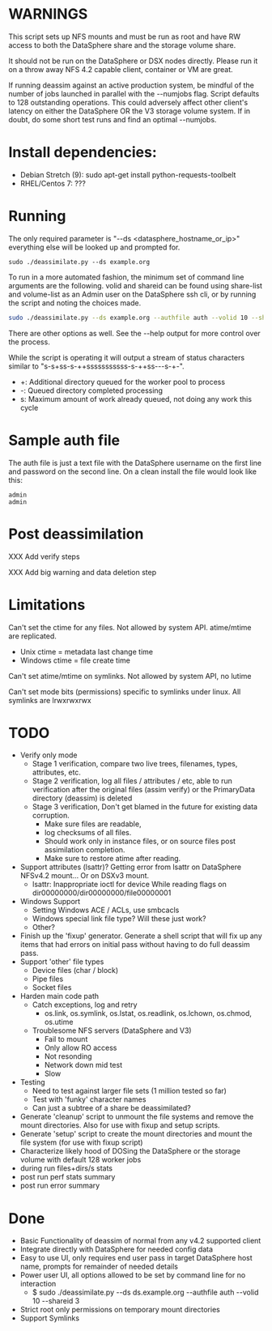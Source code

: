 # WARNINGS

This script sets up NFS mounts and must be run as root and have RW access to
both the DataSphere share and the storage volume share.

It should not be run on the DataSphere or DSX nodes directly.
Please run it on a throw away NFS 4.2 capable client, container or VM are
great.

If running deassim against an active production system, be mindful of
the number of jobs launched in parallel with the --numjobs flag.  Script
defaults to 128 outstanding operations.  This could adversely affect other
client's latency on either the DataSphere OR the V3 storage volume system.  If
in doubt, do some short test runs and find an optimal --numjobs.


# Install dependencies:

* Debian Stretch (9): sudo apt-get install python-requests-toolbelt
* RHEL/Centos 7: ???

# Running

The only required parameter is "--ds <datasphere_hostname_or_ip>" everything
else will be looked up and prompted for.
```
sudo ./deassimilate.py --ds example.org
```

To run in a more automated fashion, the minimum set of command line arguments
are the following.  volid and shareid can be found using share-list and
volume-list as an Admin user on the DataSphere ssh cli, or by running the
script and noting the choices made.
```sh
sudo ./deassimilate.py --ds example.org --authfile auth --volid 10 --shareid 3
```

There are other options as well.  See the --help output for more control over the process.

While the script is operating it will output a stream of status characters
similar to "s-s+ss-s-++sssssssssss-s-++ss---s-+-".
* +: Additional directory queued for the worker pool to process
* -: Queued directory completed processing
* s: Maximum amount of work already queued, not doing any work this cycle


# Sample auth file
The auth file is just a text file with the DataSphere username on the first
line and password on the second line.  On a clean install the file would look like this:

```
admin
admin
```


# Post deassimilation

XXX Add verify steps

XXX Add big warning and data deletion step


# Limitations

Can't set the ctime for any files. Not allowed by system API.  atime/mtime are replicated.
* Unix ctime = metadata last change time
* Windows ctime = file create time

Can't set atime/mtime on symlinks.  Not allowed by system API, no lutime

Can't set mode bits (permissions) specific to symlinks under linux.  All symlinks are lrwxrwxrwx

# TODO
* Verify only mode
  * Stage 1 verification, compare two live trees, filenames, types, attributes, etc.
  * Stage 2 verification, log all files / attributes / etc, able to run
    verification after the original files (assim verify) or the PrimaryData
    directory (deassim) is deleted
  * Stage 3 verification, Don't get blamed in the future for existing data corruption.
    * Make sure files are readable,
    * log checksums of all files.
    * Should work only in instance files, or on source files post assimilation
      completion.
    * Make sure to restore atime after reading.
* Support attributes (lsattr)?  Getting error from lsattr on DataSphere NFSv4.2 mount...  Or on DSXv3 mount.
  * lsattr: Inappropriate ioctl for device While reading flags on dir00000000/dir00000000/file00000001
* Windows Support
  * Setting Windows ACE / ACLs, use smbcacls
  * Windows special link file type?  Will these just work?
  * Other?
* Finish up the 'fixup' generator.  Generate a shell script that will fix up
  any items that had errors on initial pass without having to do full deassim
  pass.
* Support 'other' file types
  * Device files (char / block)
  * Pipe files
  * Socket files
* Harden main code path
  * Catch exceptions, log and retry
    * os.link, os.symlink, os.lstat, os.readlink, os.lchown, os.chmod, os.utime
  * Troublesome NFS servers (DataSphere and V3)
    * Fail to mount
    * Only allow RO access
    * Not resonding
    * Network down mid test
    * Slow
* Testing
  * Need to test against larger file sets (1 million tested so far)
  * Test with 'funky' character names
  * Can just a subtree of a share be deassimilated?
* Generate 'cleanup' script to unmount the file systems and remove the mount directories.  Also for use with fixup and setup scripts.
* Generate 'setup' script to create the mount directories and mount the file system (for use with fixup script)
* Characterize likely hood of DOSing the DataSphere or the storage volume with default 128 worker jobs
* during run files+dirs/s stats
* post run perf stats summary
* post run error summary


# Done

* Basic Functionality of deassim of normal from any v4.2 supported client
* Integrate directly with DataSphere for needed config data
* Easy to use UI, only requires end user pass in target DataSphere host name, prompts for remainder of needed details
* Power user UI, all options allowed to be set by command line for no interaction
  * $ sudo ./deassimilate.py --ds ds.example.org --authfile auth --volid 10 --shareid 3
* Strict root only permissions on temporary mount directories
* Support Symlinks
